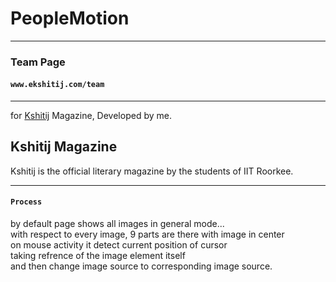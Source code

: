 PeopleMotion
============
<hr>
<h3>Team Page</h3>
<h4><code>www.ekshitij.com/team</code></h4><hr>for <a href="http://ekshitij.com">Kshitij</a> Magazine, Developed by me.

<h2>Kshitij Magazine</h2>
Kshitij is the official literary magazine by the students of IIT Roorkee. <hr>
<h4><code>Process</code></h4>
by default page shows all images in general mode...<br>
with respect to every image, 9 parts are there with image in center<br>
on mouse activity it detect current position of cursor<br>
taking refrence of the image element itself<br>
and then change image source to corresponding image source.

